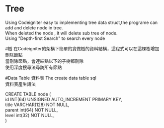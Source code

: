 # Tree
Using Codeigniter easy to implementing tree data struct,the programe can add and delete node in tree.<br>
When deleted the node , it will delete sub tree of node.<br>
Using "Depth-first Search" to search every node<br>

#樹
在Codeigniter的架構下簡單的實做樹的資料結構，這程式可以在這棵樹增加刪除節點<br>
當刪除節點，會連結點以下的子樹都刪除<br>
使用深度搜尋法尋訪所有節點<br>

#Data Table 資料表
The create data table sql<br>
資料表產生語法<br>

CREATE TABLE node (<br>
id INT(64) UNSIGNED AUTO_INCREMENT PRIMARY KEY,<br>
title VARCHAR(128) NOT NULL,<br>
parent int(64) NOT NULL,<br>
level int(32) NOT NULL,<br>
) 
